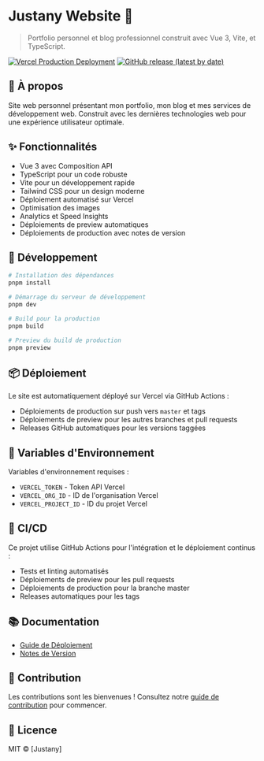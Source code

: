 # Justany Website 🚀

> Portfolio personnel et blog professionnel construit avec Vue 3, Vite, et TypeScript.

[![Vercel Production Deployment](https://img.shields.io/github/deployments/Justany/justany-website/Production?label=vercel&logo=vercel&logoColor=white)](https://justany.cg)
[![GitHub release (latest by date)](https://img.shields.io/github/v/release/Justany/justany-website)](https://github.com/Justany/justany-website/releases)

## 🌟 À propos

Site web personnel présentant mon portfolio, mon blog et mes services de développement web. Construit avec les dernières technologies web pour une expérience utilisateur optimale.

## ✨ Fonctionnalités

- Vue 3 avec Composition API
- TypeScript pour un code robuste
- Vite pour un développement rapide
- Tailwind CSS pour un design moderne
- Déploiement automatisé sur Vercel
- Optimisation des images
- Analytics et Speed Insights
- Déploiements de preview automatiques
- Déploiements de production avec notes de version

## 🚀 Développement

```bash
# Installation des dépendances
pnpm install

# Démarrage du serveur de développement
pnpm dev

# Build pour la production
pnpm build

# Preview du build de production
pnpm preview
```

## 📦 Déploiement

Le site est automatiquement déployé sur Vercel via GitHub Actions :
- Déploiements de production sur push vers `master` et tags
- Déploiements de preview pour les autres branches et pull requests
- Releases GitHub automatiques pour les versions taggées

## 🔑 Variables d'Environnement

Variables d'environnement requises :
- `VERCEL_TOKEN` - Token API Vercel
- `VERCEL_ORG_ID` - ID de l'organisation Vercel
- `VERCEL_PROJECT_ID` - ID du projet Vercel

## 🔄 CI/CD

Ce projet utilise GitHub Actions pour l'intégration et le déploiement continus :
- Tests et linting automatisés
- Déploiements de preview pour les pull requests
- Déploiements de production pour la branche master
- Releases automatiques pour les tags

## 📚 Documentation

- [Guide de Déploiement](./DEPLOYMENT.md)
- [Notes de Version](./RELEASE_NOTES.md)

## 🤝 Contribution

Les contributions sont les bienvenues ! Consultez notre [guide de contribution](./CONTRIBUTING.md) pour commencer.

## 📝 Licence

MIT © [Justany]
